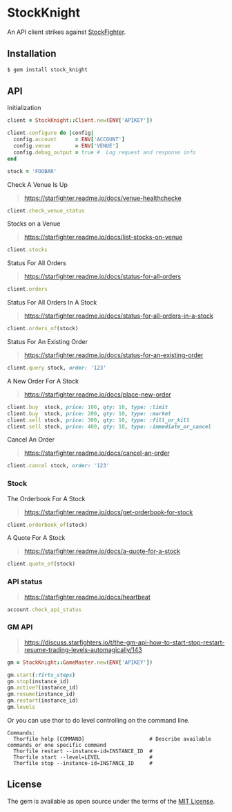 # StockKnight

An API client strikes against [StockFighter](www.stockfighter.io).

## Installation

```sh
$ gem install stock_knight
```

## API

Initialization

```ruby
client = StockKnight::Client.new(ENV['APIKEY'])

client.configure do |config|
  config.account      = ENV['ACCOUNT']
  config.venue        = ENV['VENUE']
  config.debug_output = true #  Log request and response info
end

stock = 'FOOBAR'
```

Check A Venue Is Up

> https://starfighter.readme.io/docs/venue-healthchecke

```ruby
client.check_venue_status
```

Stocks on a Venue

> https://starfighter.readme.io/docs/list-stocks-on-venue

```ruby
client.stocks
```

Status For All Orders

> https://starfighter.readme.io/docs/status-for-all-orders

```ruby
client.orders
```

Status For All Orders In A Stock

> https://starfighter.readme.io/docs/status-for-all-orders-in-a-stock

```ruby
client.orders_of(stock)
```

Status For An Existing Order

> https://starfighter.readme.io/docs/status-for-an-existing-order

```ruby
client.query stock, order: '123'
```

A New Order For A Stock

> https://starfighter.readme.io/docs/place-new-order

```ruby
client.buy  stock, price: 100, qty: 10, type: :limit
client.buy  stock, price: 200, qty: 10, type: :market
client.sell stock, price: 300, qty: 10, type: :fill_or_kill
client.sell stock, price: 400, qty: 10, type: :immediate_or_cancel
```

Cancel An Order

> https://starfighter.readme.io/docs/cancel-an-order

```ruby
client.cancel stock, order: '123'
```

### Stock

The Orderbook For A Stock

> https://starfighter.readme.io/docs/get-orderbook-for-stock

```ruby
client.orderbook_of(stock)
```

A Quote For A Stock

> https://starfighter.readme.io/docs/a-quote-for-a-stock

```ruby
client.quote_of(stock)
```

### API status

> https://starfighter.readme.io/docs/heartbeat

```ruby
account.check_api_status
```

### GM API

> https://discuss.starfighters.io/t/the-gm-api-how-to-start-stop-restart-resume-trading-levels-automagically/143

```ruby
gm = StockKnight::GameMaster.new(ENV['APIKEY'])

gm.start(:firts_steps)
gm.stop(instance_id)
gm.active?(instance_id)
gm.resume(instance_id)
gm.restart(instance_id)
gm.levels
```

Or you can use thor to do level controlling on the command line.

```
Commands:
  Thorfile help [COMMAND]                     # Describe available commands or one specific command
  Thorfile restart --instance-id=INSTANCE_ID  #
  Thorfile start --level=LEVEL                #
  Thorfile stop --instance-id=INSTANCE_ID     #
```

## License

The gem is available as open source under the terms of the [MIT License](http://opensource.org/licenses/MIT).

